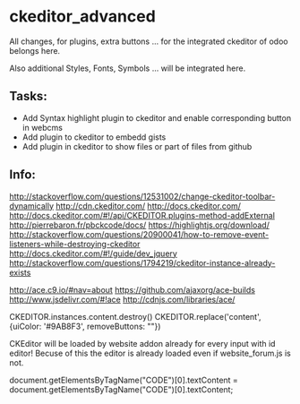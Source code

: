 ckeditor_advanced
=================

All changes, for plugins, extra buttons ... for the integrated ckeditor of odoo belongs here.

Also additional Styles, Fonts, Symbols ... will be integrated here.


Tasks:
------
- Add Syntax highlight plugin to ckeditor and enable corresponding button in webcms
- Add plugin to ckeditor to embedd gists
- Add plugin in ckeditor to show files or part of files from github

Info:
-----
http://stackoverflow.com/questions/12531002/change-ckeditor-toolbar-dynamically
http://cdn.ckeditor.com/
http://docs.ckeditor.com/
http://docs.ckeditor.com/#!/api/CKEDITOR.plugins-method-addExternal
http://pierrebaron.fr/pbckcode/docs/
https://highlightjs.org/download/
http://stackoverflow.com/questions/20900041/how-to-remove-event-listeners-while-destroying-ckeditor
http://docs.ckeditor.com/#!/guide/dev_jquery
http://stackoverflow.com/questions/1794219/ckeditor-instance-already-exists

http://ace.c9.io/#nav=about
https://github.com/ajaxorg/ace-builds
http://www.jsdelivr.com/#!ace
http://cdnjs.com/libraries/ace/

CKEDITOR.instances.content.destroy()
CKEDITOR.replace('content', {uiColor: '#9AB8F3', removeButtons: ""})

CKEditor will be loaded by website addon already for every input with id editor! Becuse of this the editor is already
loaded even if website_forum.js is not.


document.getElementsByTagName("CODE")[0].textContent = document.getElementsByTagName("CODE")[0].textContent;